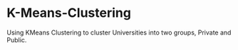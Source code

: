 # K-Means-Clustering

Using KMeans Clustering to cluster Universities into two groups, Private and Public.
